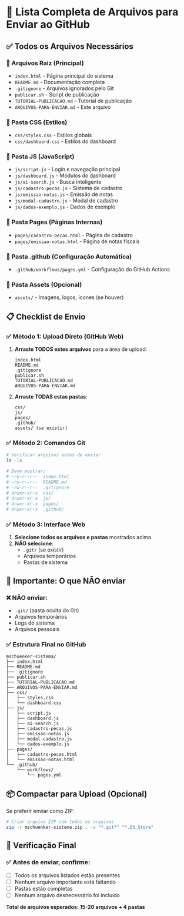 # 📁 Lista Completa de Arquivos para Enviar ao GitHub

## ✅ Todos os Arquivos Necessários

### **📄 Arquivos Raiz (Principal)**
- `index.html` - Página principal do sistema
- `README.md` - Documentação completa
- `.gitignore` - Arquivos ignorados pelo Git
- `publicar.sh` - Script de publicação
- `TUTORIAL-PUBLICACAO.md` - Tutorial de publicação
- `ARQUIVOS-PARA-ENVIAR.md` - Este arquivo

### **📁 Pasta CSS (Estilos)**
- `css/styles.css` - Estilos globais
- `css/dashboard.css` - Estilos do dashboard

### **📁 Pasta JS (JavaScript)**
- `js/script.js` - Login e navegação principal
- `js/dashboard.js` - Módulos do dashboard
- `js/ai-search.js` - Busca inteligente
- `js/cadastro-pecas.js` - Sistema de cadastro
- `js/emissao-notas.js` - Emissão de notas
- `js/modal-cadastro.js` - Modal de cadastro
- `js/dados-exemplo.js` - Dados de exemplo

### **📁 Pasta Pages (Páginas Internas)**
- `pages/cadastro-pecas.html` - Página de cadastro
- `pages/emissao-notas.html` - Página de notas fiscais

### **📁 Pasta .github (Configuração Automática)**
- `.github/workflows/pages.yml` - Configuração do GitHub Actions

### **📁 Pasta Assets (Opcional)**
- `assets/` - Imagens, logos, ícones (se houver)

## 📋 Checklist de Envio

### **✅ Método 1: Upload Direto (GitHub Web)**
1. **Arraste TODOS estes arquivos** para a área de upload:
   ```
   index.html
   README.md
   .gitignore
   publicar.sh
   TUTORIAL-PUBLICACAO.md
   ARQUIVOS-PARA-ENVIAR.md
   ```

2. **Arraste TODAS estas pastas**:
   ```
   css/
   js/
   pages/
   .github/
   assets/ (se existir)
   ```

### **✅ Método 2: Comandos Git**
```bash
# Verificar arquivos antes de enviar
ls -la

# Deve mostrar:
# -rw-r--r--  index.html
# -rw-r--r--  README.md
# -rw-r--r--  .gitignore
# drwxr-xr-x  css/
# drwxr-xr-x  js/
# drwxr-xr-x  pages/
# drwxr-xr-x  .github/
```

### **✅ Método 3: Interface Web**
1. **Selecione todos os arquivos e pastas** mostrados acima
2. **NÃO selecione**:
   - `.git/` (se existir)
   - Arquivos temporários
   - Pastas de sistema

## 🚨 Importante: O que NÃO enviar

### **❌ NÃO enviar:**
- `.git/` (pasta oculta do Git)
- Arquivos temporários
- Logs do sistema
- Arquivos pessoais

### **✅ Estrutura Final no GitHub**
```
mschuenker-sistema/
├── index.html
├── README.md
├── .gitignore
├── publicar.sh
├── TUTORIAL-PUBLICACAO.md
├── ARQUIVOS-PARA-ENVIAR.md
├── css/
│   ├── styles.css
│   └── dashboard.css
├── js/
│   ├── script.js
│   ├── dashboard.js
│   ├── ai-search.js
│   ├── cadastro-pecas.js
│   ├── emissao-notas.js
│   ├── modal-cadastro.js
│   └── dados-exemplo.js
├── pages/
│   ├── cadastro-pecas.html
│   └── emissao-notas.html
└── .github/
    └── workflows/
        └── pages.yml
```

## 📦 Compactar para Upload (Opcional)

Se preferir enviar como ZIP:
```bash
# Criar arquivo ZIP com todos os arquivos
zip -r mschuenker-sistema.zip . -x "*.git*" "*.DS_Store"
```

## 🎯 Verificação Final

### **✅ Antes de enviar, confirme:**
- [ ] Todos os arquivos listados estão presentes
- [ ] Nenhum arquivo importante está faltando
- [ ] Pastas estão completas
- [ ] Nenhum arquivo desnecessário foi incluído

**Total de arquivos esperados: 15-20 arquivos + 4 pastas**
